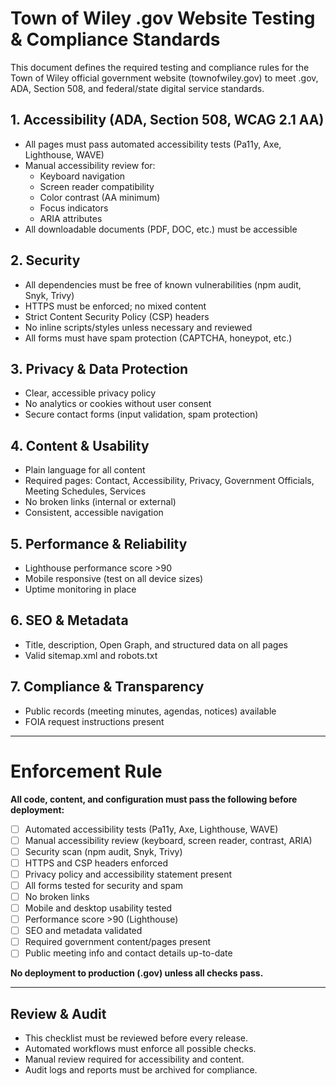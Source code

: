 # Town of Wiley .gov Website Testing & Compliance Standards

This document defines the required testing and compliance rules for the Town of
Wiley official government website (townofwiley.gov) to meet .gov, ADA, Section
508, and federal/state digital service standards.

## 1. Accessibility (ADA, Section 508, WCAG 2.1 AA)

- All pages must pass automated accessibility tests (Pa11y, Axe, Lighthouse,
  WAVE)
- Manual accessibility review for:
  - Keyboard navigation
  - Screen reader compatibility
  - Color contrast (AA minimum)
  - Focus indicators
  - ARIA attributes
- All downloadable documents (PDF, DOC, etc.) must be accessible

## 2. Security

- All dependencies must be free of known vulnerabilities (npm audit, Snyk,
  Trivy)
- HTTPS must be enforced; no mixed content
- Strict Content Security Policy (CSP) headers
- No inline scripts/styles unless necessary and reviewed
- All forms must have spam protection (CAPTCHA, honeypot, etc.)

## 3. Privacy & Data Protection

- Clear, accessible privacy policy
- No analytics or cookies without user consent
- Secure contact forms (input validation, spam protection)

## 4. Content & Usability

- Plain language for all content
- Required pages: Contact, Accessibility, Privacy, Government Officials, Meeting
  Schedules, Services
- No broken links (internal or external)
- Consistent, accessible navigation

## 5. Performance & Reliability

- Lighthouse performance score >90
- Mobile responsive (test on all device sizes)
- Uptime monitoring in place

## 6. SEO & Metadata

- Title, description, Open Graph, and structured data on all pages
- Valid sitemap.xml and robots.txt

## 7. Compliance & Transparency

- Public records (meeting minutes, agendas, notices) available
- FOIA request instructions present

---

# Enforcement Rule

**All code, content, and configuration must pass the following before
deployment:**

- [ ] Automated accessibility tests (Pa11y, Axe, Lighthouse, WAVE)
- [ ] Manual accessibility review (keyboard, screen reader, contrast, ARIA)
- [ ] Security scan (npm audit, Snyk, Trivy)
- [ ] HTTPS and CSP headers enforced
- [ ] Privacy policy and accessibility statement present
- [ ] All forms tested for security and spam
- [ ] No broken links
- [ ] Mobile and desktop usability tested
- [ ] Performance score >90 (Lighthouse)
- [ ] SEO and metadata validated
- [ ] Required government content/pages present
- [ ] Public meeting info and contact details up-to-date

**No deployment to production (.gov) unless all checks pass.**

---

## Review & Audit

- This checklist must be reviewed before every release.
- Automated workflows must enforce all possible checks.
- Manual review required for accessibility and content.
- Audit logs and reports must be archived for compliance.
